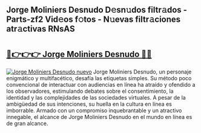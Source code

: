 ## Jorge Moliniers Desnudo D𝚎sn𝚞dos filtr𝚊dos - Parts-zf2 Vid𝚎os f𝚘tos - N𝚞evas filtr𝚊ciones atr𝚊ctivas RNsAS

# <h2><a href="http://mb1jno.tromn.icu/?c=Jorge+Moliniers+Desnudo">🔗👉👉👉 Jorge Moliniers Desnudo 🔗🔗</a></h2>

[![Jorge Moliniers Desnudo nuevo](https://i.imgur.com/pEAQMta.gif)](http://mb1jno.tromn.icu/?c=Jorge+Moliniers+Desnudo)
Jorge Moliniers Desnudo, un personaje enigmático y multifacético, desafía las etiquetas simples. Su método poco convencional de interactuar con audiencias en línea ha atraído y ofendido a los observadores, estimulando debates sobre el consentimiento, la identidad y las complejidades de las sociedades virtuales. A pesar de la ambigüedad de sus intenciones, su huella en la cultura en línea es imborrable. Armado con un compromiso inquebrantable y un atractivo innegable, el alcance de Jorge Moliniers Desnudo en el mundo en línea es de gran alcance.
